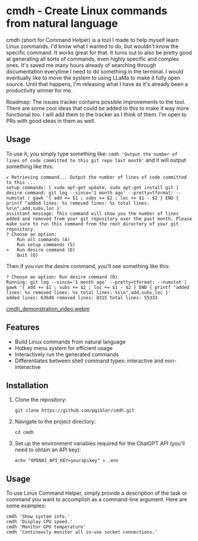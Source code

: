 # cmdh - Create Linux commands from natural language

cmdh (short for Command Helper) is a tool I made to help myself learn Linux commands. I'd know what I wanted to do, but wouldn't know the specific command. It works great for that. It turns out to also be pretty good at generating all sorts of commands, even highly specific and complex ones. It's saved me many hours already of searching through documentation everytime I need to do something in the terminal. I would eventually like to move the system to using LLaMa to make it fully open source. Until that happens, I'm releasing what I have as it's already been a productivity winner for me.

Roadmap: The issues tracker contains possible improvements to the tool. There are some cool ideas that could be added to this to make it way more functional too. I will add them to the tracker as I think of them. I'm open to PRs with good ideas in them as well.

## Usage

To use it, you simply type something like: `cmdh 'Output the number of lines of code committed to this git repo last month'` and it will output something like this:

```
✔ Retrieving command... Output the number of lines of code committed to this ...
setup commands: [ sudo apt-get update, sudo apt-get install git ]
desire command: git log --since='1 month ago' --pretty=tformat: --numstat | gawk '{ add += $1 ; subs += $2 ; loc += $1 - $2 } END { printf "added lines: %s removed lines: %s total lines: %s\n",add,subs,loc }'
assistant message: This command will show you the number of lines added and removed from your git repository over the past month. Please make sure to run this command from the root directory of your git repository.
? Choose an option:
    Run all commands (A)
    Run setup commands (S)
>   Run desire command (D)
    Quit (Q)
```

Then if you run the desire command, you'll see something like this:

```
? Choose an option: Run desire command (D)
Running: git log --since='1 month ago' --pretty=tformat: --numstat | gawk '{ add += $1 ; subs += $2 ; loc += $1 - $2 } END { printf "added lines: %s removed lines: %s total lines: %s\n",add,subs,loc }'
added lines: 63648 removed lines: 8315 total lines: 55333
```

[cmdh_demonstration_video.webm](https://user-images.githubusercontent.com/119892/233747166-552339ef-f3fe-4eb5-9161-db574b6f96fc.webm)

## Features

- Build Linux commands from natural language
- Hotkey menu system for efficient usage
- Interactively run the generated commands
- Differentiates between shell command types: interactive and non-interactive

## Installation

1. Clone the repository:

    `git clone https://github.com/pgibler/cmdh.git`

2. Navigate to the project directory:

    `cd cmdh`

3. Set up the environment variables required for the ChatGPT API (you'll need to obtain an API key):

    `echo "OPENAI_API_KEY=yourapikey" > .env`

## Usage

To use Linux Command Helper, simply provide a description of the task or command you want to accomplish as a command-line argument. Here are some examples:

```
cmdh 'Show system info.'
cmdh 'Display CPU speed.'
cmdh 'Monitor GPU temperature'
cmdh 'Continously monitor all in-use socket connections.'
```
